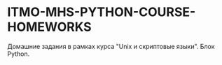 # ITMO-MHS-PYTHON-COURSE-HOMEWORKS
Домашние задания в рамках курса "Unix и скриптовые языки". Блок Python. 
